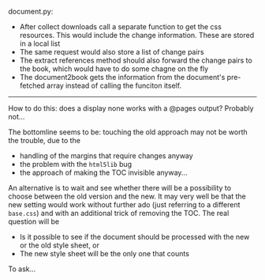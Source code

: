 document.py: 
- After collect downloads call a separate function to get the css resources. This would include the change information. These are stored in a local list
- The same request would also store a list of change pairs
- The extract references method should also forward the change pairs to the book, which would have to do some chagne on the fly
- The document2book gets the information from the document's pre-fetched array instead of calling the funciton itself.




---

How to do this: does a display none works with a @pages output? Probably not…

The bottomline seems to be: touching the old approach may not be worth the trouble, due to the
* handling of the margins that require changes anyway
* the problem with the ``html5lib`` bug
* the approach of making the TOC invisible anyway...

An alternative is to wait and see whether there will be a possibility to choose between the old version and the new. It may very well be that the new setting would work without further ado (just referring to a different ``base.css``) and with an additional trick of removing the TOC. The real question will be
* Is it possible to see if the document should be processed with the new or the old style sheet, or
* The new style sheet will be the only one that counts

To ask…